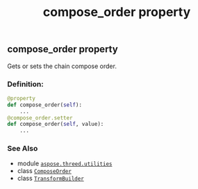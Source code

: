 ﻿---
title: compose_order property
second_title: Aspose.3D for Python via .NET API References
description: 
type: docs
weight: 150
url: /python-net/aspose.threed.utilities/transformbuilder/compose_order/
is_root: false
---

## compose_order property


Gets or sets the chain compose order.
### Definition:
```python
@property
def compose_order(self):
    ...
@compose_order.setter
def compose_order(self, value):
    ...
```

### See Also
* module [`aspose.threed.utilities`](../../)
* class [`ComposeOrder`](/3d/python-net/aspose.threed.utilities/composeorder)
* class [`TransformBuilder`](/3d/python-net/aspose.threed.utilities/transformbuilder)

